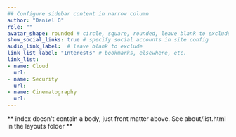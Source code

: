 ```yaml
---
## Configure sidebar content in narrow column
author: "Daniel O"
role: ""
avatar_shape: rounded # circle, square, rounded, leave blank to exclude
show_social_links: true # specify social accounts in site config
audio_link_label:  # leave blank to exclude
link_list_label: "Interests" # bookmarks, elsewhere, etc.
link_list:
- name: Cloud
  url: 
- name: Security
  url: 
- name: Cinematography
  url: 
---
```


** index doesn't contain a body, just front matter above.
See about/list.html in the layouts folder **
